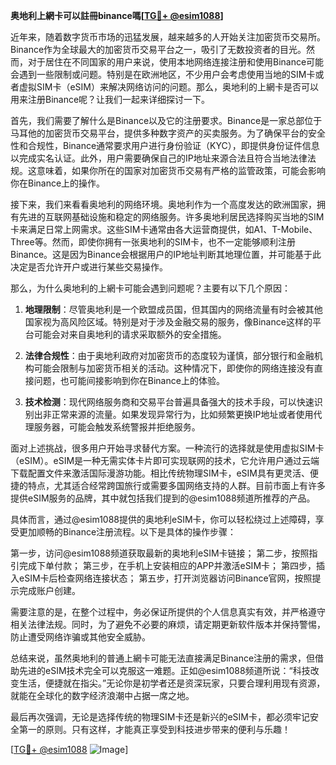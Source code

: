 **奥地利上網卡可以註冊binance嗎[[TG💪+ @esim1088](https://t.me/s/esim1088)]**

近年来，随着数字货币市场的迅猛发展，越来越多的人开始关注加密货币交易所。Binance作为全球最大的加密货币交易平台之一，吸引了无数投资者的目光。然而，对于居住在不同国家的用户来说，使用本地网络连接注册和使用Binance可能会遇到一些限制或问题。特别是在欧洲地区，不少用户会考虑使用当地的SIM卡或者虚拟SIM卡（eSIM）来解决网络访问的问题。那么，奥地利的上網卡是否可以用来注册Binance呢？让我们一起来详细探讨一下。

首先，我们需要了解什么是Binance以及它的注册要求。Binance是一家总部位于马耳他的加密货币交易平台，提供多种数字资产的买卖服务。为了确保平台的安全性和合规性，Binance通常要求用户进行身份验证（KYC），即提供身份证件信息以完成实名认证。此外，用户需要确保自己的IP地址来源合法且符合当地法律法规。这意味着，如果你所在的国家对加密货币交易有严格的监管政策，可能会影响你在Binance上的操作。

接下来，我们来看看奥地利的网络环境。奥地利作为一个高度发达的欧洲国家，拥有先进的互联网基础设施和稳定的网络服务。许多奥地利居民选择购买当地的SIM卡来满足日常上网需求。这些SIM卡通常由各大运营商提供，如A1、T-Mobile、Three等。然而，即使你拥有一张奥地利的SIM卡，也不一定能够顺利注册Binance。这是因为Binance会根据用户的IP地址判断其地理位置，并可能基于此决定是否允许开户或进行某些交易操作。

那么，为什么奥地利的上網卡可能会遇到问题呢？主要有以下几个原因：

1. **地理限制**：尽管奥地利是一个欧盟成员国，但其国内的网络流量有时会被其他国家视为高风险区域。特别是对于涉及金融交易的服务，像Binance这样的平台可能会对来自奥地利的请求采取额外的安全措施。

2. **法律合规性**：由于奥地利政府对加密货币的态度较为谨慎，部分银行和金融机构可能会限制与加密货币相关的活动。这种情况下，即使你的网络连接没有直接问题，也可能间接影响到你在Binance上的体验。

3. **技术检测**：现代网络服务商和交易平台普遍具备强大的技术手段，可以快速识别出非正常来源的流量。如果发现异常行为，比如频繁更换IP地址或者使用代理服务器，可能会触发系统警报并拒绝服务。

面对上述挑战，很多用户开始寻求替代方案。一种流行的选择就是使用虚拟SIM卡（eSIM）。eSIM是一种无需实体卡片即可实现联网的技术，它允许用户通过云端下载配置文件来激活国际漫游功能。相比传统物理SIM卡，eSIM具有更灵活、便捷的特点，尤其适合经常跨国旅行或需要多国网络支持的人群。目前市面上有许多提供eSIM服务的品牌，其中就包括我们提到的@esim1088频道所推荐的产品。

具体而言，通过@esim1088提供的奥地利eSIM卡，你可以轻松绕过上述障碍，享受更加顺畅的Binance注册流程。以下是具体的操作步骤：

第一步，访问@esim1088频道获取最新的奥地利eSIM卡链接；
第二步，按照指引完成下单付款；
第三步，在手机上安装相应的APP并激活eSIM卡；
第四步，插入eSIM卡后检查网络连接状态；
第五步，打开浏览器访问Binance官网，按照提示完成账户创建。

需要注意的是，在整个过程中，务必保证所提供的个人信息真实有效，并严格遵守相关法律法规。同时，为了避免不必要的麻烦，请定期更新软件版本并保持警惕，防止遭受网络诈骗或其他安全威胁。

总结来说，虽然奥地利的普通上網卡可能无法直接满足Binance注册的需求，但借助先进的eSIM技术完全可以克服这一难题。正如@esim1088频道所说：“科技改变生活，便捷就在指尖。”无论你是初学者还是资深玩家，只要合理利用现有资源，就能在全球化的数字经济浪潮中占据一席之地。

最后再次强调，无论是选择传统的物理SIM卡还是新兴的eSIM卡，都必须牢记安全第一的原则。只有这样，才能真正享受到科技进步带来的便利与乐趣！

[[TG💪+ @esim1088](https://t.me/s/esim1088) ![Image](https://i.postimg.cc/4NQfJmqS/Snipaste-2025-05-13-00-14-12.png)]